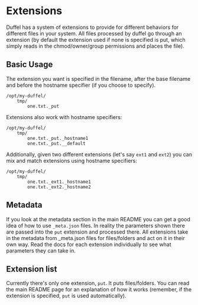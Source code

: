 # Extensions

Duffel has a system of extensions to provide for different behaviors for different files in your
system. All files processed by duffel go through an extension (by default the extension used if
none is specified is put, which simply reads in the chmod/owner/group permissions and places the file).

## Basic Usage

The extension you want is specified in the filename, after the base filename and before the hostname
specifier (if you choose to specify).

```
/opt/my-duffel/
    tmp/
        one.txt._put        
```

Extensions also work with hostname specifiers:

```
/opt/my-duffel/
    tmp/
        one.txt._put._hostname1
        one.txt._put.__default
```

Additionally, given two different extensions (let's say ```ext1``` and ```ext2```) you can mix and
match extensions using hostname specifiers:

```
/opt/my-duffel/
    tmp/
        one.txt._ext1._hostname1
        one.txt._ext2._hostname2
```

## Metadata

If you look at the metadata section in the main README you can get a good idea of how to use
```_meta.json``` files. In reality the parameters shown there are passed into the ```put``` extension
and processed there. All extensions take in the metadata from _meta.json files for files/folders
and act on it in their own way. Read the docs for each extension individually to see what parameters
they can take in.

## Extension list

Currently there's only one extension, ```put```. It puts files/folders. You can read the main README
page for an explanation of how it works (remember, if the extension is specified, ```put``` is used
automatically).
